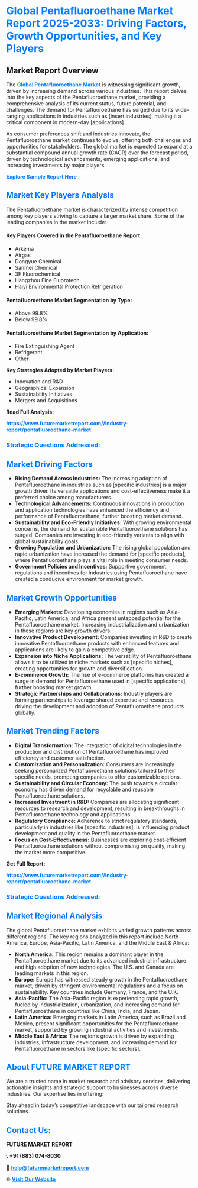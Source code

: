 <h1 style="color: #007BFF;">Global Pentafluoroethane Market Report 2025-2033: Driving Factors, Growth Opportunities, and Key Players</h1>

<section id="overview">
<h2>Market Report Overview</h2>
<p>The <a href="https://www.futuremarketreport.com//industry-report/pentafluoroethane-market" style="color: #007BFF; text-decoration: none;"><strong>Global Pentafluoroethane Market</strong></a> is witnessing significant growth, driven by increasing demand across various industries. This report delves into the key aspects of the Pentafluoroethane market, providing a comprehensive analysis of its current status, future potential, and challenges. The demand for Pentafluoroethane has surged due to its wide-ranging applications in industries such as [insert industries], making it a critical component in modern-day [applications].</p>
<p>As consumer preferences shift and industries innovate, the Pentafluoroethane market continues to evolve, offering both challenges and opportunities for stakeholders. The global market is expected to expand at a substantial compound annual growth rate (CAGR) over the forecast period, driven by technological advancements, emerging applications, and increasing investments by major players.</p>
</section>

<section id="overview">
<p><a href="https://www.futuremarketreport.com//request-sample/reportId=46944" style="color: #007BFF; text-decoration: none;"><strong>Explore Sample Report Here</strong></a></p>
</section>

<section id="key-players">
<h2 style="color: #007BFF;">Market Key Players Analysis</h2>
<p>The Pentafluoroethane market is characterized by intense competition among key players striving to capture a larger market share. Some of the leading companies in the market include:</p>
<h4>Key Players Covered in the Pentafluoroethane Report:</h4>
<ul><li>Arkema</li><li>Airgas</li><li>Dongyue Chemical</li><li>Sanmei Chemical</li><li>3F Fluorochemical</li><li>Hangzhou Fine Fluorotech</li><li>Haiyi Environmental Protection Refrigeration</li></ul>
<h4>Pentafluoroethane Market Segmentation by Type:</h4>
<ul><li>Above 99.8%</li><li>Below 99.8%</li></ul>

<h4>Pentafluoroethane Market Segmentation by Application:</h4>
<ul><li>Fire Extinguishing Agent</li><li>Refrigerant</li><li>Other</li></ul>
<p><strong>Key Strategies Adopted by Market Players:</strong></p>
<ul>
<li>Innovation and R&D</li>
<li>Geographical Expansion</li>
<li>Sustainability Initiatives</li>
<li>Mergers and Acquisitions</li>
</ul>
</section>

<section>
<p><strong>Read Full Analysis: </strong></p><a href="https://www.futuremarketreport.com//industry-report/pentafluoroethane-market" style="color: #007BFF; text-decoration: none;"><strong>https://www.futuremarketreport.com//industry-report/pentafluoroethane-market</strong></a>
<h3 style="color: #007BFF;">Strategic Questions Addressed:</h3>
</section>

<section id="driving-factors">
<h2 style="color: #007BFF;">Market Driving Factors</h2>
<ul>
<li><strong>Rising Demand Across Industries:</strong> The increasing adoption of Pentafluoroethane in industries such as [specific industries] is a major growth driver. Its versatile applications and cost-effectiveness make it a preferred choice among manufacturers.</li>
<li><strong>Technological Advancements:</strong> Continuous innovations in production and application technologies have enhanced the efficiency and performance of Pentafluoroethane, further boosting market demand.</li>
<li><strong>Sustainability and Eco-Friendly Initiatives:</strong> With growing environmental concerns, the demand for sustainable Pentafluoroethane solutions has surged. Companies are investing in eco-friendly variants to align with global sustainability goals.</li>
<li><strong>Growing Population and Urbanization:</strong> The rising global population and rapid urbanization have increased the demand for [specific products], where Pentafluoroethane plays a vital role in meeting consumer needs.</li>
<li><strong>Government Policies and Incentives:</strong> Supportive government regulations and incentives for industries using Pentafluoroethane have created a conducive environment for market growth.</li>
</ul>
</section>

<section id="growth-opportunities">
<h2 style="color: #007BFF;">Market Growth Opportunities</h2>
<ul>
<li><strong>Emerging Markets:</strong> Developing economies in regions such as Asia-Pacific, Latin America, and Africa present untapped potential for the Pentafluoroethane market. Increasing industrialization and urbanization in these regions are key growth drivers.</li>
<li><strong>Innovative Product Development:</strong> Companies investing in R&D to create innovative Pentafluoroethane products with enhanced features and applications are likely to gain a competitive edge.</li>
<li><strong>Expansion into Niche Applications:</strong> The versatility of Pentafluoroethane allows it to be utilized in niche markets such as [specific niches], creating opportunities for growth and diversification.</li>
<li><strong>E-commerce Growth:</strong> The rise of e-commerce platforms has created a surge in demand for Pentafluoroethane used in [specific applications], further boosting market growth.</li>
<li><strong>Strategic Partnerships and Collaborations:</strong> Industry players are forming partnerships to leverage shared expertise and resources, driving the development and adoption of Pentafluoroethane products globally.</li>
</ul>
</section>

<section id="trending-factors">
<h2 style="color: #007BFF;">Market Trending Factors</h2>
<ul>
<li><strong>Digital Transformation:</strong> The integration of digital technologies in the production and distribution of Pentafluoroethane has improved efficiency and customer satisfaction.</li>
<li><strong>Customization and Personalization:</strong> Consumers are increasingly seeking personalized Pentafluoroethane solutions tailored to their specific needs, prompting companies to offer customizable options.</li>
<li><strong>Sustainability and Circular Economy:</strong> The push towards a circular economy has driven demand for recyclable and reusable Pentafluoroethane solutions.</li>
<li><strong>Increased Investment in R&D:</strong> Companies are allocating significant resources to research and development, resulting in breakthroughs in Pentafluoroethane technology and applications.</li>
<li><strong>Regulatory Compliance:</strong> Adherence to strict regulatory standards, particularly in industries like [specific industries], is influencing product development and quality in the Pentafluoroethane market.</li>
<li><strong>Focus on Cost-Effectiveness:</strong> Businesses are exploring cost-efficient Pentafluoroethane solutions without compromising on quality, making the market more competitive.</li>
</ul>
</section>

<section>
<p><strong>Get Full Report: </strong></p><a href="https://www.futuremarketreport.com//industry-report/pentafluoroethane-market" style="color: #007BFF; text-decoration: none;"><strong>https://www.futuremarketreport.com//industry-report/pentafluoroethane-market</strong></a>
<h3 style="color: #007BFF;">Strategic Questions Addressed:</h3>
</section>


<section id="regional-analysis">
<h2 style="color: #007BFF;">Market Regional Analysis</h2>
<p>The global Pentafluoroethane market exhibits varied growth patterns across different regions. The key regions analyzed in this report include North America, Europe, Asia-Pacific, Latin America, and the Middle East & Africa:</p>
<ul>
<li><strong>North America:</strong> This region remains a dominant player in the Pentafluoroethane market due to its advanced industrial infrastructure and high adoption of new technologies. The U.S. and Canada are leading markets in this region.</li>
<li><strong>Europe:</strong> Europe has witnessed steady growth in the Pentafluoroethane market, driven by stringent environmental regulations and a focus on sustainability. Key countries include Germany, France, and the U.K.</li>
<li><strong>Asia-Pacific:</strong> The Asia-Pacific region is experiencing rapid growth, fueled by industrialization, urbanization, and increasing demand for Pentafluoroethane in countries like China, India, and Japan.</li>
<li><strong>Latin America:</strong> Emerging markets in Latin America, such as Brazil and Mexico, present significant opportunities for the Pentafluoroethane market, supported by growing industrial activities and investments.</li>
<li><strong>Middle East & Africa:</strong> The region’s growth is driven by expanding industries, infrastructure development, and increasing demand for Pentafluoroethane in sectors like [specific sectors].</li>
</ul>
</section>

<footer>
<h2 style="color: #007BFF;">About FUTURE MARKET REPORT</h2>
<p>We are a trusted name in market research and advisory services, delivering actionable insights and strategic support to businesses across diverse industries. Our expertise lies in offering:</p>

<p>Stay ahead in today’s competitive landscape with our tailored research solutions.</p>

<h2 style="color: #007BFF;">Contact Us:</h2>
<p><strong>FUTURE MARKET REPORT</strong></p>
<p>📞 <strong>+91 (883) 074-8030</strong></p>
<p>📧 <strong><a href="mailto:help@futuremarketreport.com" style="color: #007BFF;">help@futuremarketreport.com</a></strong></p>
<p>🌐 <strong><a href="https://www.futuremarketreport.com/" style="color: #007BFF;">Visit Our Website</a></strong></p>
</footer>